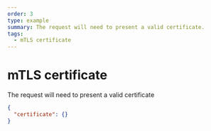 ```yaml
---
order: 3
type: example
summary: The request will need to present a valid certificate.
tags:
  - mTLS certificate
---
```


# mTLS certificate

The request will need to present a valid certificate

```json
{
  "certificate": {}
}
```
